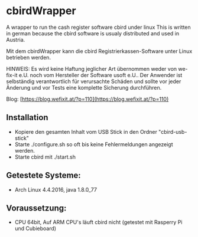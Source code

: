# cbirdWrapper
A wrapper to run the cash register software cbird under linux
This is written in german because the cbird software is usualy distributed and used in Austria.

Mit dem  cbirdWrapper kann die cbird Registrierkassen-Software unter Linux betrieben werden.

HINWEIS: Es wird keine Haftung jeglicher Art übernommen weder von we-fix-it e.U. noch vom Hersteller der Software usoft e.U.. Der Anwender ist selbständig verantwortlich für verursachte Schäden und sollte vor jeder Änderung und vor Tests eine komplette Sicherung durchführen.

Blog: [https://blog.wefixit.at/?p=110](https://blog.wefixit.at/?p=110)

## Installation

* Kopiere den gesamten Inhalt vom USB Stick in den Ordner "cbird-usb-stick"
* Starte ./configure.sh so oft bis keine Fehlermeldungen angezeigt werden.
* Starte cbird mit ./start.sh

## Getestete Systeme:

* Arch Linux 4.4.2016, java 1.8.0_77

## Voraussetzung:

* CPU 64bit, Auf ARM CPU's läuft cbird nicht (getestet mit Rasperry Pi und Cubieboard)
